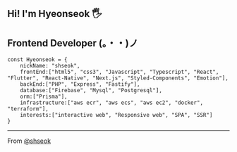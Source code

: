 

## Hi! I'm Hyeonseok 🖐
## Frontend Developer (。・・)ノ

```
const Hyeonseok = {
    nickName: "shseok",
    frontEnd:["html5", "css3", "Javascript", "Typescript", "React", "Flutter", "React-Native", "Next.js", "Styled-Components", "Emotion"],
    backEnd:["PHP", "Express", "Fastify"],
    database:["Firebase", "Mysql", "Postgresql"],
    orm:["Prisma"],
    infrastructure:["aws ecr", "aws ecs", "aws ec2", "docker", "terraform"],
    interests:["interactive web", "Responsive web", "SPA", "SSR"]
}
```
    
<!-- [![shseok's github stats](https://github-readme-stats.vercel.app/api?username=shseok&count_private=true&show_icons=true)](https://github.com/anuraghazra/github-readme-stats) -->

    
---
From [@shseok](https://github.com/shseok)
